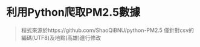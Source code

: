 利用Python爬取PM2.5數據
==============================
> 程式來源於https://github.com/ShaoQiBNU/python-PM2.5
> 僅針對csv的編碼(UTF8)及地點(高雄)進行修改